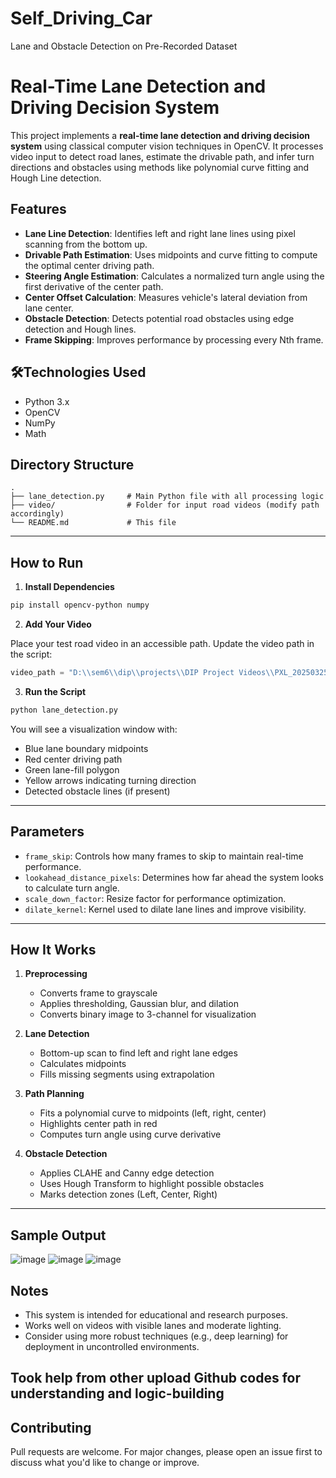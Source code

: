 # Self_Driving_Car
Lane and Obstacle Detection on Pre-Recorded Dataset

# Real-Time Lane Detection and Driving Decision System

This project implements a **real-time lane detection and driving decision system** using classical computer vision techniques in OpenCV. It processes video input to detect road lanes, estimate the drivable path, and infer turn directions and obstacles using methods like polynomial curve fitting and Hough Line detection.

## Features

* **Lane Line Detection**: Identifies left and right lane lines using pixel scanning from the bottom up.
* **Drivable Path Estimation**: Uses midpoints and curve fitting to compute the optimal center driving path.
* **Steering Angle Estimation**: Calculates a normalized turn angle using the first derivative of the center path.
* **Center Offset Calculation**: Measures vehicle's lateral deviation from lane center.
* **Obstacle Detection**: Detects potential road obstacles using edge detection and Hough lines.
* **Frame Skipping**: Improves performance by processing every Nth frame.

## 🛠Technologies Used

* Python 3.x
* OpenCV
* NumPy
* Math

##  Directory Structure

```
.
├── lane_detection.py     # Main Python file with all processing logic
├── video/                # Folder for input road videos (modify path accordingly)
└── README.md             # This file
```

---

## How to Run

1. **Install Dependencies**

```bash
pip install opencv-python numpy
```

2. **Add Your Video**

Place your test road video in an accessible path. Update the video path in the script:

```python
video_path = "D:\\sem6\\dip\\projects\\DIP Project Videos\\PXL_20250325_044603023.TS.mp4"
```

3. **Run the Script**

```bash
python lane_detection.py
```

You will see a visualization window with:

* Blue lane boundary midpoints
* Red center driving path
* Green lane-fill polygon
* Yellow arrows indicating turning direction
* Detected obstacle lines (if present)

---

## Parameters

* `frame_skip`: Controls how many frames to skip to maintain real-time performance.
* `lookahead_distance_pixels`: Determines how far ahead the system looks to calculate turn angle.
* `scale_down_factor`: Resize factor for performance optimization.
* `dilate_kernel`: Kernel used to dilate lane lines and improve visibility.

---

## How It Works

1. **Preprocessing**

   * Converts frame to grayscale
   * Applies thresholding, Gaussian blur, and dilation
   * Converts binary image to 3-channel for visualization

2. **Lane Detection**

   * Bottom-up scan to find left and right lane edges
   * Calculates midpoints
   * Fills missing segments using extrapolation

3. **Path Planning**

   * Fits a polynomial curve to midpoints (left, right, center)
   * Highlights center path in red
   * Computes turn angle using curve derivative

4. **Obstacle Detection**

   * Applies CLAHE and Canny edge detection
   * Uses Hough Transform to highlight possible obstacles
   * Marks detection zones (Left, Center, Right)

---

## Sample Output

![image](https://github.com/user-attachments/assets/b5404ff8-a4bf-47e1-8ef0-bdd512f4931f)
![image](https://github.com/user-attachments/assets/4e8b0444-3fe8-4e65-8289-46742e5c353a)
![image](https://github.com/user-attachments/assets/e407c722-8433-4039-8c37-80e2e8828044)

##  Notes

* This system is intended for educational and research purposes.
* Works well on videos with visible lanes and moderate lighting.
* Consider using more robust techniques (e.g., deep learning) for deployment in uncontrolled environments.

## Took help from other upload Github codes for understanding and logic-building

##  Contributing

Pull requests are welcome. For major changes, please open an issue first to discuss what you'd like to change or improve.



